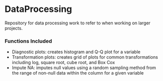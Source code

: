 # DataProcessing
Repository for data processing work to refer to when working on larger projects.

### Functions Included
* Diagnostic plots: creates histogram and Q-Q plot for a variable
* Transformation plots: creates grid of plots for common transformations including log, square root, cube root, and Box Cox
* Impute NA: imputes null values using a random sampling method from the range of non-null data within the column for a given variable
